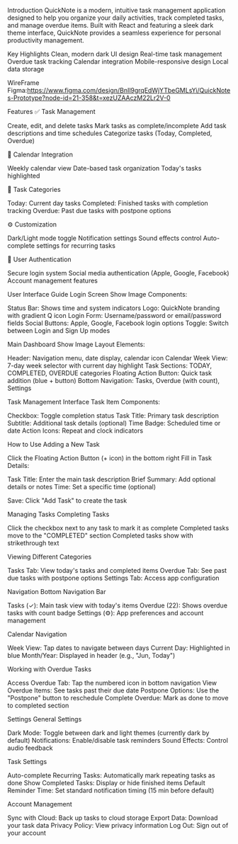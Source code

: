 Introduction
QuickNote is a modern, intuitive task management application designed to help you 
organize your daily activities, track completed tasks, and manage overdue items. 
Built with React and featuring a sleek dark theme interface, QuickNote provides 
a seamless experience for personal productivity management.

Key Highlights
Clean, modern dark UI design
Real-time task management
Overdue task tracking
Calendar integration
Mobile-responsive design
Local data storage

WireFrame
Figma:https://www.figma.com/design/BnIl9grqEdWjYTbeGMLsYi/QuickNotes-Prototype?node-id=21-358&t=xezUZAAczM22Lr2V-0

Features
✅ Task Management

Create, edit, and delete tasks
Mark tasks as complete/incomplete
Add task descriptions and time schedules
Categorize tasks (Today, Completed, Overdue)

📅 Calendar Integration

Weekly calendar view
Date-based task organization
Today's tasks highlighted

🔔 Task Categories

Today: Current day tasks
Completed: Finished tasks with completion tracking
Overdue: Past due tasks with postpone options

⚙️ Customization

Dark/Light mode toggle
Notification settings
Sound effects control
Auto-complete settings for recurring tasks

🔐 User Authentication

Secure login system
Social media authentication (Apple, Google, Facebook)
Account management features

User Interface Guide
Login Screen
Show Image
Components:

Status Bar: Shows time and system indicators
Logo: QuickNote branding with gradient Q icon
Login Form: Username/password or email/password fields
Social Buttons: Apple, Google, Facebook login options
Toggle: Switch between Login and Sign Up modes

Main Dashboard
Show Image
Layout Elements:

Header: Navigation menu, date display, calendar icon
Calendar Week View: 7-day week selector with current day highlight
Task Sections: TODAY, COMPLETED, OVERDUE categories
Floating Action Button: Quick task addition (blue + button)
Bottom Navigation: Tasks, Overdue (with count), Settings

Task Management Interface
Task Item Components:

Checkbox: Toggle completion status
Task Title: Primary task description
Subtitle: Additional task details (optional)
Time Badge: Scheduled time or date
Action Icons: Repeat and clock indicators

How to Use
Adding a New Task

Click the Floating Action Button (+ icon) in the bottom right
Fill in Task Details:

Task Title: Enter the main task description
Brief Summary: Add optional details or notes
Time: Set a specific time (optional)


Save: Click "Add Task" to create the task

Managing Tasks
Completing Tasks

Click the checkbox next to any task to mark it as complete
Completed tasks move to the "COMPLETED" section
Completed tasks show with strikethrough text

Viewing Different Categories

Tasks Tab: View today's tasks and completed items
Overdue Tab: See past due tasks with postpone options
Settings Tab: Access app configuration

Navigation
Bottom Navigation Bar

Tasks (✓): Main task view with today's items
Overdue (22): Shows overdue tasks with count badge
Settings (⚙️): App preferences and account management

Calendar Navigation

Week View: Tap dates to navigate between days
Current Day: Highlighted in blue
Month/Year: Displayed in header (e.g., "Jun, Today")

Working with Overdue Tasks

Access Overdue Tab: Tap the numbered icon in bottom navigation
View Overdue Items: See tasks past their due date
Postpone Options: Use the "Postpone" button to reschedule
Complete Overdue: Mark as done to move to completed section

Settings
General Settings

Dark Mode: Toggle between dark and light themes (currently dark by default)
Notifications: Enable/disable task reminders
Sound Effects: Control audio feedback

Task Settings

Auto-complete Recurring Tasks: Automatically mark repeating tasks as done
Show Completed Tasks: Display or hide finished items
Default Reminder Time: Set standard notification timing (15 min before default)

Account Management

Sync with Cloud: Back up tasks to cloud storage
Export Data: Download your task data
Privacy Policy: View privacy information
Log Out: Sign out of your account
